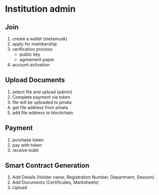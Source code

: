 # Institution admin 
## Join
1. create a wallet (metamusk)
1. apply for membership 
1. verification process 
    - public key
    - agreement paper 
1. account activation 



## Upload Documents
1. select file and upload (admin)
1. Complete payment via token 
1. file will be uploaded to pinata
1. get file address from pinata
1. add file address to blockchain


## Payment
1. purchase token
2. pay with token
3. receive txdid


## Smart Contract Generation
1. Add Details (Holder name, Registration Number, Department, Session)
2. Add Documents (Certificates, Marksheets)
3. Upload
